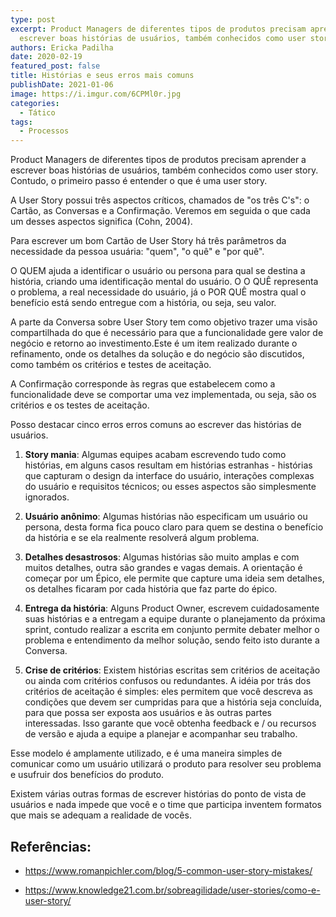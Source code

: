 ```yaml
---
type: post
excerpt: Product Managers de diferentes tipos de produtos precisam aprender a
  escrever boas histórias de usuários, também conhecidos como user story
authors: Ericka Padilha
date: 2020-02-19
featured_post: false
title: Histórias e seus erros mais comuns
publishDate: 2021-01-06
image: https://i.imgur.com/6CPMl0r.jpg
categories:
  - Tático
tags:
  - Processos
---
```


Product Managers de diferentes tipos de produtos precisam aprender a
escrever boas histórias de usuários, também conhecidos como user story.
Contudo, o primeiro passo é entender o que é uma user story.

A User Story possui três aspectos críticos, chamados de "os três C's": o
Cartão, as Conversas e a Confirmação. Veremos em seguida o que cada um
desses aspectos significa (Cohn, 2004).

Para escrever um bom Cartão de User Story há três parâmetros da
necessidade da pessoa usuária: "quem", "o quê" e "por quê".

O QUEM ajuda a identificar o usuário ou persona para qual se destina a
história, criando uma identificação mental do usuário. O O QUÊ
representa o problema, a real necessidade do usuário, já o POR QUÊ
mostra qual o benefício está sendo entregue com a história, ou seja, seu
valor.

A parte da Conversa sobre User Story tem como objetivo trazer uma visão
compartilhada do que é necessário para que a funcionalidade gere valor
de negócio e retorno ao investimento.Este é um item realizado durante o
refinamento, onde os detalhes da solução e do negócio são discutidos,
como também os critérios e testes de aceitação.

A Confirmação corresponde às regras que estabelecem como a
funcionalidade deve se comportar uma vez implementada, ou seja, são os
critérios e os testes de aceitação.

Posso destacar cinco erros erros comuns ao escrever das histórias de
usuários.

1.  **Story mania**: Algumas equipes acabam escrevendo tudo como
    histórias, em alguns casos resultam em histórias estranhas -
    histórias que capturam o design da interface do usuário, interações
    complexas do usuário e requisitos técnicos; ou esses aspectos são
    simplesmente ignorados.

2.  **Usuário anônimo**: Algumas histórias não especificam um usuário ou
    persona, desta forma fica pouco claro para quem se destina o
    benefício da história e se ela realmente resolverá algum problema.

3.  **Detalhes desastrosos**: Algumas histórias são muito amplas e com
    muitos detalhes, outra são grandes e vagas demais. A orientação é
    começar por um Épico, ele permite que capture uma ideia sem
    detalhes, os detalhes ficaram por cada história que faz parte do
    épico.

4.  **Entrega da história**: Alguns Product Owner, escrevem
    cuidadosamente suas histórias e a entregam a equipe durante o
    planejamento da próxima sprint, contudo realizar a escrita em
    conjunto permite debater melhor o problema e entendimento da melhor
    solução, sendo feito isto durante a Conversa.

5.  **Crise de critérios**: Existem histórias escritas sem critérios de
    aceitação ou ainda com critérios confusos ou redundantes. A idéia
    por trás dos critérios de aceitação é simples: eles permitem que
    você descreva as condições que devem ser cumpridas para que a
    história seja concluída, para que possa ser exposta aos usuários e
    às outras partes interessadas. Isso garante que você obtenha
    feedback e / ou recursos de versão e ajuda a equipe a planejar e
    acompanhar seu trabalho.

Esse modelo é amplamente utilizado, e é uma maneira simples de comunicar
como um usuário utilizará o produto para resolver seu problema e
usufruir dos benefícios do produto.

Existem várias outras formas de escrever histórias do ponto de vista de
usuários e nada impede que você e o time que participa inventem formatos
que mais se adequam a realidade de vocês.

Referências:
-----------

-   <https://www.romanpichler.com/blog/5-common-user-story-mistakes/>

-   <https://www.knowledge21.com.br/sobreagilidade/user-stories/como-e-user-story/>